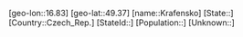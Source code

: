 ﻿---
location: [49.37,16.83]
type: City
tags:
- geo/City


SpocWebEntityId: 31607
isDeleted: false
confidential: public

---
[geo-lon::16.83]
[geo-lat::49.37]
[name::Krafensko]
[State::]
[Country::Czech_Rep.]
[StateId::]
[Population::]
[Unknown::]

